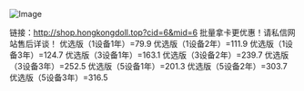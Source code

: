 ![Image](https://github.com/user-attachments/assets/71a6538c-a536-46bd-bddf-a293d5584880)

  链接：http://shop.hongkongdoll.top?cid=6&mid=6
  批量拿卡更优惠！请私信网站售后详谈！
优选版（1设备1年）=79.9
优选版（1设备2年）=111.9
优选版（1设备3年）=124.7
优选版（3设备1年）=163.1
优选版（3设备2年）=239.7
优选版（3设备3年）=252.5
优选版（5设备1年）=201.3
优选版（5设备2年）=303.7
优选版（5设备3年）=316.5

